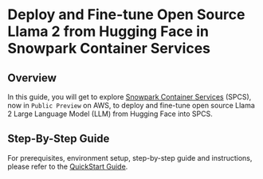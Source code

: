 # Deploy and Fine-tune Open Source Llama 2 from Hugging Face in Snowpark Container Services

## Overview

In this guide, you will get to explore [Snowpark Container Services](https://docs.snowflake.com/en/developer-guide/snowpark-container-services/overview) (SPCS), now in `Public Preview` on AWS, to deploy and fine-tune open source Llama 2 Large Language Model (LLM) from Hugging Face into SPCS.

## Step-By-Step Guide

For prerequisites, environment setup, step-by-step guide and instructions, please refer to the [QuickStart Guide](https://quickstarts.snowflake.com/guide/deploy_finetune_os_llama2_in_snowpark_container_services/index.html#0).